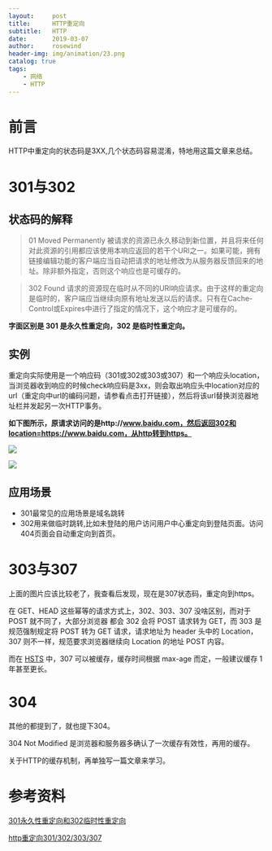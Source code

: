 ```yaml
---
layout:     post
title:      HTTP重定向
subtitle:   HTTP
date:       2019-03-07
author:     rosewind
header-img: img/animation/23.png
catalog: true
tags:
    - 网络
    - HTTP
---
```


# 前言

HTTP中重定向的状态码是3XX,几个状态码容易混淆，特地用这篇文章来总结。

# 301与302

## 状态码的解释

> 01 Moved Permanently 被请求的资源已永久移动到新位置，并且将来任何对此资源的引用都应该使用本响应返回的若干个URI之一。如果可能，拥有链接编辑功能的客户端应当自动把请求的地址修改为从服务器反馈回来的地址。除非额外指定，否则这个响应也是可缓存的。

> 302 Found 请求的资源现在临时从不同的URI响应请求。由于这样的重定向是临时的，客户端应当继续向原有地址发送以后的请求。只有在Cache-Control或Expires中进行了指定的情况下，这个响应才是可缓存的。

**字面区别是 301 是永久性重定向，302 是临时性重定向。**

## 实例

重定向实际使用是一个响应码（301或302或303或307）和一个响应头location，当浏览器收到响应的时候check响应码是3xx，则会取出响应头中location对应的url（重定向中url的编码问题，请参看点击打开链接），然后将该url替换浏览器地址栏并发起另一次HTTP事务。

**如下图所示，原请求访问的是http://www.baidu.com，然后返回302和location=https://www.baidu.com，从http转到https。**

![](https://img-blog.csdn.net/20160302022905326?watermark/2/text/aHR0cDovL2Jsb2cuY3Nkbi5uZXQv/font/5a6L5L2T/fontsize/400/fill/I0JBQkFCMA==/dissolve/70/gravity/Center)

![](https://img-blog.csdn.net/20160302022920077?watermark/2/text/aHR0cDovL2Jsb2cuY3Nkbi5uZXQv/font/5a6L5L2T/fontsize/400/fill/I0JBQkFCMA==/dissolve/70/gravity/Center)

## 应用场景

- 301最常见的应用场景是域名跳转
- 302用来做临时跳转,比如未登陆的用户访问用户中心重定向到登陆页面。访问404页面会自动重定向到首页。

# 303与307

上面的图片应该比较老了，我查看后发现，现在是307状态码，重定向到https。

在 GET、HEAD 这些幂等的请求方式上，302、303、307 没啥区别，而对于 POST 就不同了，大部分浏览器 都会 302 会将 POST 请求转为 GET，而 303 是规范强制规定将 POST 转为 GET 请求，请求地址为 header 头中的 Location，307 则不一样，规范要求浏览器继续向 Location 的地址 POST 内容。

而在 [HSTS](https://zhangzifan.com/tags/hsts) 中，307 可以被缓存，缓存时间根据 max-age 而定，一般建议缓存 1 年甚至更长。

# 304

其他的都提到了，就也提下304。

304 Not Modified 是浏览器和服务器多确认了一次缓存有效性，再用的缓存。

关于HTTP的缓存机制，再单独写一篇文章来学习。

# 参考资料

[301永久性重定向和302临时性重定向](https://www.jianshu.com/p/887d16ba71b9)

[http重定向301/302/303/307](https://blog.csdn.net/reliveIT/article/details/50776984)